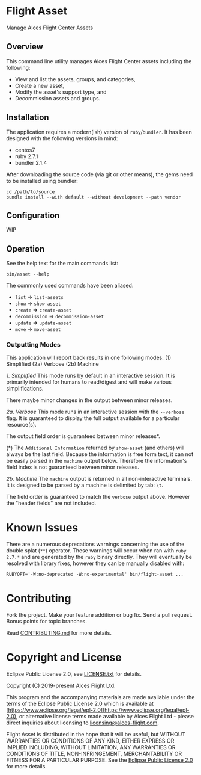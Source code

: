 # Flight Asset

Manage Alces Flight Center Assets

## Overview

This command line utility manages Alces Flight Center assets including the following:
* View and list the assets, groups, and categories,
* Create a new asset,
* Modify the asset's support type, and
* Decommission assets and groups.

## Installation

The application requires a modern(ish) version of `ruby`/`bundler`. It has been designed with the following versions in mind:
* centos7
* ruby 2.7.1
* bundler 2.1.4

After downloading the source code (via git or other means), the gems need to be installed using bundler:

```
cd /path/to/source
bundle install --with default --without development --path vendor
```

## Configuration

WIP

## Operation

See the help text for the main commands list:

```
bin/asset --help
```

The commonly used commands have been aliased:
* `list`          => `list-assets`
* `show`          => `show-asset`
* `create`        => `create-asset`
* `decommission`  => `decommission-asset`
* `update`        => `update-asset`
* `move`          => `move-asset`

### Outputting Modes

This application will report back results in one following modes:
(1)  Simplified
(2a) Verbose
(2b) Machine

*1. Simplified*
This mode runs by default in an interactive session. It is primarily intended for humans to read/digest and will make various simplifications.

There maybe minor changes in the output between minor releases.

*2a. Verbose*
This mode runs in an interactive session with the `--verbose` flag. It is guaranteed to display the full output available for a particular resource(s).

The output field order is guaranteed between minor releases\*. 

(\*) The `Additional Information` returned by `show-asset` (and others) will always be the last field. Because the information is free form text, it can not be easily parsed in the `machine` output below. Therefore the information's field index is not guaranteed between minor releases.

*2b. Machine*
The `machine` output is returned in all non-interactive terminals. It is designed to be parsed by a machine is delimited by tab: `\t`.

The field order is guaranteed to match the `verbose` output above. However the "header fields" are not included.

# Known Issues

There are a numerous deprecations warnings concerning the use of the double splat (`**`) operator. These warnings will occur when ran with `ruby 2.7.*` and are generated by the `ruby` binary directly. They will eventually be resolved with library fixes, however they can be manually disabled with:

```
RUBYOPT='-W:no-deprecated -W:no-experimental' bin/flight-asset ...
```

# Contributing

Fork the project. Make your feature addition or bug fix. Send a pull
request. Bonus points for topic branches.

Read [CONTRIBUTING.md](CONTRIBUTING.md) for more details.

# Copyright and License

Eclipse Public License 2.0, see [LICENSE.txt](LICENSE.txt) for details.

Copyright (C) 2019-present Alces Flight Ltd.

This program and the accompanying materials are made available under
the terms of the Eclipse Public License 2.0 which is available at
[https://www.eclipse.org/legal/epl-2.0](https://www.eclipse.org/legal/epl-2.0),
or alternative license terms made available by Alces Flight Ltd -
please direct inquiries about licensing to
[licensing@alces-flight.com](mailto:licensing@alces-flight.com).

Flight Asset is distributed in the hope that it will be
useful, but WITHOUT WARRANTIES OR CONDITIONS OF ANY KIND, EITHER
EXPRESS OR IMPLIED INCLUDING, WITHOUT LIMITATION, ANY WARRANTIES OR
CONDITIONS OF TITLE, NON-INFRINGEMENT, MERCHANTABILITY OR FITNESS FOR
A PARTICULAR PURPOSE. See the [Eclipse Public License 2.0](https://opensource.org/licenses/EPL-2.0) for more
details.
